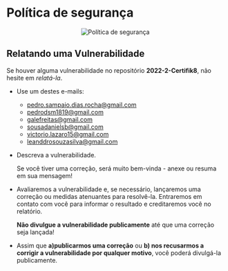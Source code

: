 
# Política de segurança

<p align="center">
  <img src="https://i.pcmag.com/imagery/articles/06uVY7GB3FKwekViWC1Qugr-8.fit_lim.size_400x500.v1643664260.jpg" alt="Política de segurança"/>
</p>

## Relatando uma Vulnerabilidade

Se houver alguma vulnerabilidade no repositório **2022-2-Certifik8**, não hesite em _relatá-la_.

- Use um destes e-mails:
	 - pedro.sampaio.dias.rocha@gmail.com
	 - pedrodsm1819@gmail.com
	 - galefreitas@gmail.com
	 - sousadanielsb@gmail.com
	 - victorio.lazaro15@gmail.com
	 - leanddrosouzasilva@gmail.com
	 
- Descreva a vulnerabilidade.

	Se você tiver uma correção, será muito bem-vinda - anexe ou resuma em sua mensagem!

 - Avaliaremos a vulnerabilidade e, se necessário, lançaremos uma correção ou medidas atenuantes para resolvê-la. Entraremos em contato com você para informar o resultado e creditaremos você no relatório.

	  **Não divulgue a vulnerabilidade publicamente** até que uma correção seja lançada!

 - Assim que **a)publicarmos uma correção** ou **b) nos recusarmos a corrigir a vulnerabilidade por qualquer motivo**, você poderá divulgá-la publicamente.
